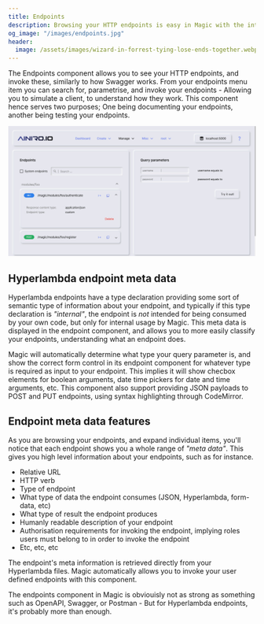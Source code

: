 ```yaml
---
title: Endpoints
description: Browsing your HTTP endpoints is easy in Magic with the integrated 'Swagger component' that comes with Magic out of the box. This component also allows you to invoke your endpoints, with any payload/arguments you wish, to see the result of your invocation immediately.
og_image: "/images/endpoints.jpg"
header:
  image: /assets/images/wizard-in-forrest-tying-lose-ends-together.webp
---
```


The Endpoints component allows you to see your HTTP endpoints, and invoke these, similarly
to how Swagger works. From your endpoints menu item you can search for, parametrise, and invoke
your endpoints - Allowing you to simulate a client, to understand how
they work. This component hence serves two purposes; One being documenting your endpoints,
another being testing your endpoints.

![Endpoints](/images/endpoints.jpg)

## Hyperlambda endpoint meta data

Hyperlambda endpoints have a type declaration providing some sort of semantic type of information about
your endpoint, and typically if this type declaration is _"internal"_, the endpoint is _not_
intended for being consumed by your own code, but only for internal usage by Magic.
This meta data is displayed in the endpoint component, and allows you to more easily classify
your endpoints, understanding what an endpoint does.

Magic will automatically determine what type your query parameter is, and show the correct form
control in its endpoint component for whatever type is required as input to your endpoint. This implies
it will show checbox elements for boolean arguments, date time pickers for date and time arguments, etc.
This component also support providing JSON payloads to POST and PUT endpoints, using syntax highlighting
through CodeMirror.

## Endpoint meta data features

As you are browsing your endpoints, and expand individual items, you'll notice that each endpoint shows you a
whole range of _"meta data"_. This gives you high level information about your endpoints, such as for instance.

* Relative URL
* HTTP verb
* Type of endpoint
* What type of data the endpoint consumes (JSON, Hyperlambda, form-data, etc)
* What type of result the endpoint produces
* Humanly readable description of your endpoint
* Authorisation requirements for invoking the endpoint, implying roles users must belong to in order to invoke the endpoint
* Etc, etc, etc

The endpoint's meta information is retrieved directly from your Hyperlambda files. Magic automatically allows you
to invoke your user defined endpoints with this component.

The endpoints component in Magic is obviouisly not as strong as something such as OpenAPI, Swagger, or Postman - But for Hyperlambda endpoints, it's probably more than enough.

